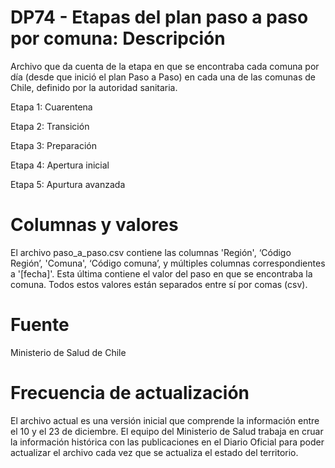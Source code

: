# DP74 - Etapas del plan paso a paso por comuna: Descripción
Archivo que da cuenta de la etapa en que se encontraba cada comuna por día  (desde que inició el plan Paso a Paso) en cada una de las comunas de Chile, definido por la autoridad sanitaria.

Etapa 1: Cuarentena

Etapa 2: Transición

Etapa 3: Preparación

Etapa 4: Apertura inicial

Etapa 5: Apurtura avanzada


# Columnas y valores
El archivo paso_a_paso.csv contiene las columnas 'Región', ‘Código Región’, 'Comuna', ‘Código comuna’, y múltiples columnas correspondientes a '[fecha]'. Esta última contiene el valor del paso en que se encontraba la comuna. Todos estos valores están separados entre sí por comas (csv).

# Fuente
Ministerio de Salud de Chile

# Frecuencia de actualización

El archivo actual es una versión inicial que comprende la información entre el 10 y el 23 de diciembre. El equipo del Ministerio de Salud trabaja en cruar la información histórica con las publicaciones en el Diario Oficial para poder actualizar el archivo cada vez que se actualiza el estado del territorio.
